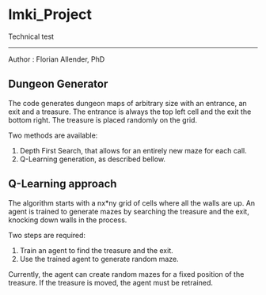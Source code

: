 # Imki_Project
Technical test
***
Author : Florian Allender, PhD

## Dungeon Generator

The code generates dungeon maps of arbitrary size with an entrance, an exit and a treasure. The entrance is always the top left cell and the exit the bottom right. The treasure is placed randomly on the grid.

Two methods are available:
1. Depth First Search, that allows for an entirely new maze for each call.
2. Q-Learning generation, as described bellow.

## Q-Learning approach

The algorithm starts with a nx*ny grid of cells where all the walls are up.
An agent is trained to generate mazes by searching the treasure and the exit, knocking down walls in the process.

Two steps are required: 
1. Train an agent to find the treasure and the exit. 
2. Use the trained agent to generate random maze.

Currently, the agent can create random mazes for a fixed position of the treasure. If the treasure is moved, the agent must be retrained.


